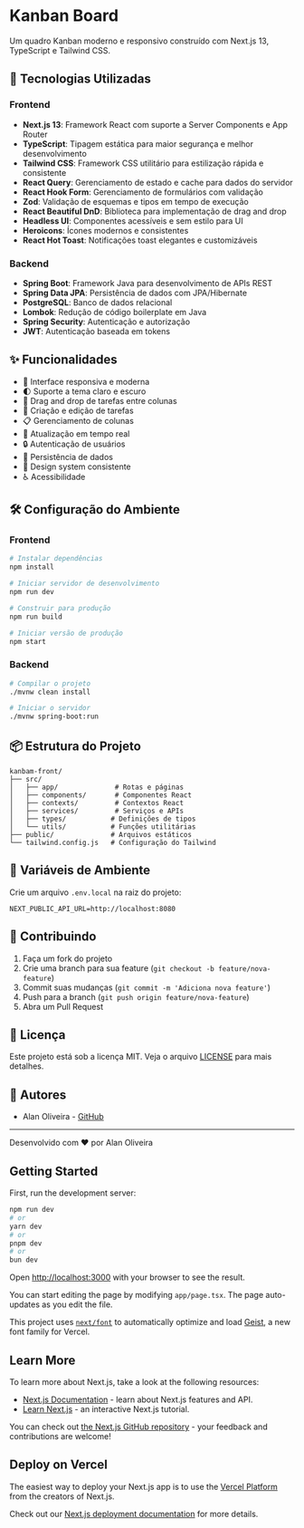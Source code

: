 # Kanban Board

Um quadro Kanban moderno e responsivo construído com Next.js 13, TypeScript e Tailwind CSS.

## 🚀 Tecnologias Utilizadas

### Frontend
- **Next.js 13**: Framework React com suporte a Server Components e App Router
- **TypeScript**: Tipagem estática para maior segurança e melhor desenvolvimento
- **Tailwind CSS**: Framework CSS utilitário para estilização rápida e consistente
- **React Query**: Gerenciamento de estado e cache para dados do servidor
- **React Hook Form**: Gerenciamento de formulários com validação
- **Zod**: Validação de esquemas e tipos em tempo de execução
- **React Beautiful DnD**: Biblioteca para implementação de drag and drop
- **Headless UI**: Componentes acessíveis e sem estilo para UI
- **Heroicons**: Ícones modernos e consistentes
- **React Hot Toast**: Notificações toast elegantes e customizáveis

### Backend
- **Spring Boot**: Framework Java para desenvolvimento de APIs REST
- **Spring Data JPA**: Persistência de dados com JPA/Hibernate
- **PostgreSQL**: Banco de dados relacional
- **Lombok**: Redução de código boilerplate em Java
- **Spring Security**: Autenticação e autorização
- **JWT**: Autenticação baseada em tokens

## ✨ Funcionalidades

- 📱 Interface responsiva e moderna
- 🌓 Suporte a tema claro e escuro
- 🎯 Drag and drop de tarefas entre colunas
- 📝 Criação e edição de tarefas
- 📋 Gerenciamento de colunas
- 🔄 Atualização em tempo real
- 🔒 Autenticação de usuários
- 💾 Persistência de dados
- 🎨 Design system consistente
- ♿ Acessibilidade

## 🛠️ Configuração do Ambiente

### Frontend
```bash
# Instalar dependências
npm install

# Iniciar servidor de desenvolvimento
npm run dev

# Construir para produção
npm run build

# Iniciar versão de produção
npm start
```

### Backend
```bash
# Compilar o projeto
./mvnw clean install

# Iniciar o servidor
./mvnw spring-boot:run
```

## 📦 Estrutura do Projeto

```
kanbam-front/
├── src/
│   ├── app/              # Rotas e páginas
│   ├── components/       # Componentes React
│   ├── contexts/         # Contextos React
│   ├── services/         # Serviços e APIs
│   ├── types/           # Definições de tipos
│   └── utils/           # Funções utilitárias
├── public/              # Arquivos estáticos
└── tailwind.config.js   # Configuração do Tailwind
```

## 🔧 Variáveis de Ambiente

Crie um arquivo `.env.local` na raiz do projeto:

```env
NEXT_PUBLIC_API_URL=http://localhost:8080
```

## 🤝 Contribuindo

1. Faça um fork do projeto
2. Crie uma branch para sua feature (`git checkout -b feature/nova-feature`)
3. Commit suas mudanças (`git commit -m 'Adiciona nova feature'`)
4. Push para a branch (`git push origin feature/nova-feature`)
5. Abra um Pull Request

## 📝 Licença

Este projeto está sob a licença MIT. Veja o arquivo [LICENSE](LICENSE) para mais detalhes.

## 👥 Autores

- Alan Oliveira - [GitHub](https://github.com/alan-oliveira)

---

Desenvolvido com ❤️ por Alan Oliveira

## Getting Started

First, run the development server:

```bash
npm run dev
# or
yarn dev
# or
pnpm dev
# or
bun dev
```

Open [http://localhost:3000](http://localhost:3000) with your browser to see the result.

You can start editing the page by modifying `app/page.tsx`. The page auto-updates as you edit the file.

This project uses [`next/font`](https://nextjs.org/docs/app/building-your-application/optimizing/fonts) to automatically optimize and load [Geist](https://vercel.com/font), a new font family for Vercel.

## Learn More

To learn more about Next.js, take a look at the following resources:

- [Next.js Documentation](https://nextjs.org/docs) - learn about Next.js features and API.
- [Learn Next.js](https://nextjs.org/learn) - an interactive Next.js tutorial.

You can check out [the Next.js GitHub repository](https://github.com/vercel/next.js) - your feedback and contributions are welcome!

## Deploy on Vercel

The easiest way to deploy your Next.js app is to use the [Vercel Platform](https://vercel.com/new?utm_medium=default-template&filter=next.js&utm_source=create-next-app&utm_campaign=create-next-app-readme) from the creators of Next.js.

Check out our [Next.js deployment documentation](https://nextjs.org/docs/app/building-your-application/deploying) for more details.
